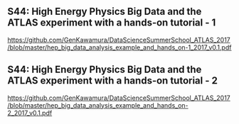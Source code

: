 ## S44: High Energy Physics Big Data and the ATLAS experiment with a hands-on tutorial - 1
https://github.com/GenKawamura/DataScienceSummerSchool_ATLAS_2017/blob/master/hep_big_data_analysis_example_and_hands_on-1_2017_v0.1.pdf

## S44: High Energy Physics Big Data and the ATLAS experiment with a hands-on tutorial - 2
https://github.com/GenKawamura/DataScienceSummerSchool_ATLAS_2017/blob/master/hep_big_data_analysis_example_and_hands_on-2_2017_v0.1.pdf
